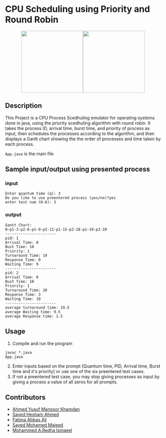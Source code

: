 # CPU Scheduling using Priority and Round Robin
<p align=center><img src="https://github.com/TheJaberi/Benefit-AI-Hackathon-2024/assets/151864110/4625146f-211d-4d8a-a3a4-f242dbcf8961" width="200"><img src="https://github.com/TheJaberi/Benefit-AI-Hackathon-2024/assets/151864110/d94f0417-596a-4f91-9614-488ceff25b50" width="200"><p>

## Description
This Project is a CPU Process Scedhuling emulator for operating systems done in java, using the priority scedhuling algorithm with round robin. It takes the process ID, arrival time, burst time, and priority of process as input, then schedules the processes according to the algorithm, and then displays a Gantt chart showing the the order of processes and time taken by each process.

`App.java` is the main file

## Sample input/output using presented process

### input

```
Enter quantum time (q): 3
Do you like to use preentered process (yes/no)?yes
enter test num (0-6): 3
```

### output

```
Gantt Chart:
0-p1-3-p2-6-p1-9-p2-12-p1-15-p2-18-p1-19-p2-20
-----------------------
pid: 1
Arrival Time: 0
Bust Time: 10
Priority: 1
Turnaround Time: 19
Response Time: 0
Waiting Time: 9
-----------------------
pid: 2
Arrival Time: 0
Bust Time: 10
Priority: 1
Turnaround Time: 20
Response Time: 3
Waiting Time: 10
-----------------------
average turnaround time: 19.5
average Waiting time: 9.5
average Response time: 1.5
```

## Usage
1. Compile and run the program
```
javac *.java
App.java
```
2. Enter inputs based on the prompt [Quantum time, PID, Arrival time, Burst time and it's priority] or use one of the six preentered test cases.
3. If not a preentered test case, you may stop giving processes as input by giving a process a value of all zeros for all prompts.

## Contributors
* [Ahmed Yusuf Mansoor Khamdan](https://github.com/codemanbh) 
* [Sayed Hesham Ahmed](https://github.com/heshamalmosawi)
* [Fatima Abbas Ali](https://github.com/xlvk)
* [Sayed Mohamed Majeed](https://github.com/altenen-dev)
* [Mohammed A.Redha Ismaeel](https://github.com/MohammedRedha126)